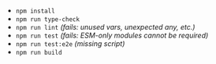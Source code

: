 - `npm install`
- `npm run type-check`
- `npm run lint` *(fails: unused vars, unexpected any, etc.)*
- `npm run test` *(fails: ESM-only modules cannot be required)*
- `npm run test:e2e` *(missing script)*
- `npm run build`
